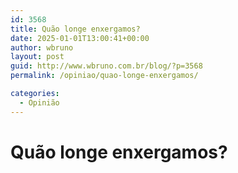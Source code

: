 ```yaml
---
id: 3568
title: Quão longe enxergamos?
date: 2025-01-01T13:00:41+00:00
author: wbruno
layout: post
guid: http://www.wbruno.com.br/blog/?p=3568
permalink: /opiniao/quao-longe-enxergamos/

categories:
  - Opinião
---
```


# Quão longe enxergamos?

